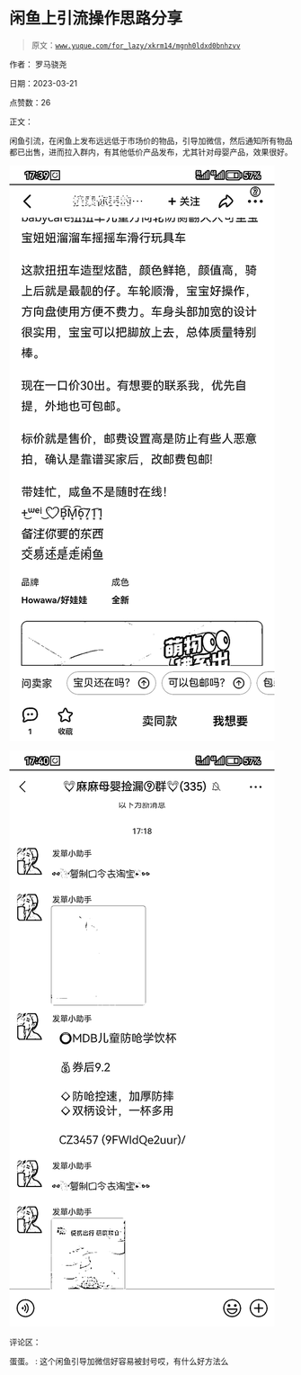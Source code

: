 # 闲鱼上引流操作思路分享

> 原文：[`www.yuque.com/for_lazy/xkrm14/mgnh0ldxd0bnhzvv`](https://www.yuque.com/for_lazy/xkrm14/mgnh0ldxd0bnhzvv)

作者： 罗马骁尧

日期：2023-03-21

点赞数：26

正文：

闲鱼引流，在闲鱼上发布远远低于市场价的物品，引导加微信，然后通知所有物品都已出售，进而拉入群内，有其他低价产品发布，尤其针对母婴产品，效果很好。

![](img/9fd370ff7fe78c3056c28f03215e6162.png)  

![](img/8a7bf430f6c154565c19bee0aea23756.png)  

评论区：

蛋蛋。 : 这个闲鱼引导加微信好容易被封号哎，有什么好方法么



